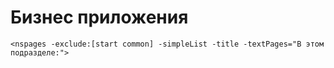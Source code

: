 # Бизнес приложения

`<nspages -exclude:[start common] -simpleList -title -textPages="В этом подразделе:">`


